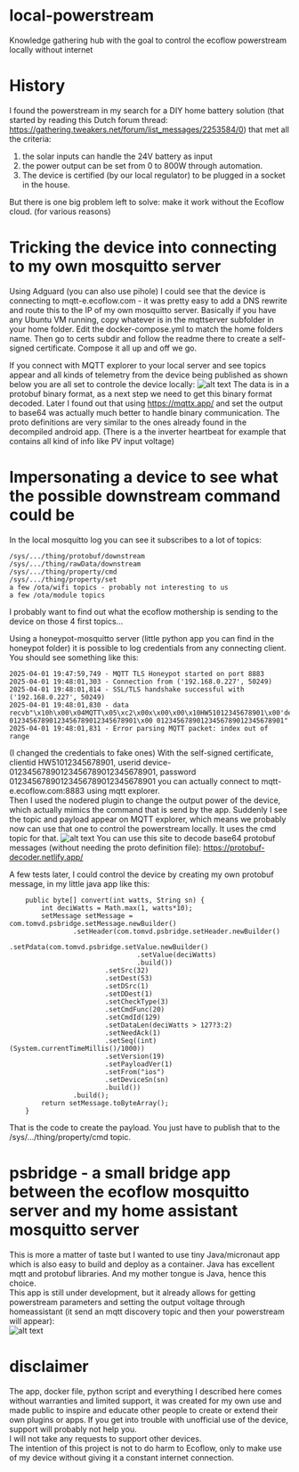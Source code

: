 # local-powerstream
Knowledge gathering hub with the goal to control the ecoflow powerstream locally without internet

# History
I found the powerstream in my search for a DIY home battery solution (that started by reading this Dutch forum thread: https://gathering.tweakers.net/forum/list_messages/2253584/0) that met all the criteria:
1) the solar inputs can handle the 24V battery as input
2) the power output can be set from 0 to 800W through automation.
3) The device is certified (by our local regulator) to be plugged in a socket in the house.

But there is one big problem left to solve: make it work without the Ecoflow cloud. (for various reasons) 

# Tricking the device into connecting to my own mosquitto server
Using Adguard (you can also use pihole) I could see that the device is connecting to mqtt-e.ecoflow.com - it was pretty easy to add a DNS rewrite and route this to the IP of my own mosquitto server.
Basically if you have any Ubuntu VM running, copy whatever is in the mqttserver subfolder in your home folder. Edit the docker-compose.yml to match the home folders name. Then go to certs subdir and follow the readme there to create a self-signed certificate. Compose it all up and off we go.  
  
If you connect with MQTT explorer to your local server and see topics appear and all kinds of telemetry from the device being published as shown below you are all set to controle the device locally:
![alt text](mqttexplorer.png)
The data is in a protobuf binary format, as a next step we need to get this binary format decoded. Later I found out that using https://mqttx.app/ and set the output to base64 was actually much better to handle binary communication. The proto definitions are very similar to the ones already found in the decompiled android app. (There is a the inverter heartbeat for example that contains all kind of info like PV input voltage)

# Impersonating a device to see what the possible downstream command could be
In the local mosquitto log you can see it subscribes to a lot of topics:
````
/sys/.../thing/protobuf/downstream
/sys/.../thing/rawData/downstream
/sys/.../thing/property/cmd
/sys/.../thing/property/set
a few /ota/wifi topics - probably not interesting to us
a few /ota/module topics
````
I probably want to find out what the ecoflow mothership is sending to the device on those 4 first topics...   

Using a honeypot-mosquitto server (little python app you can find in the honeypot folder) it is possible to log credentials from any connecting client.
You should see something like this:
````
2025-04-01 19:47:59,749 - MQTT TLS Honeypot started on port 8883
2025-04-01 19:48:01,303 - Connection from ('192.168.0.227', 50249)
2025-04-01 19:48:01,814 - SSL/TLS handshake successful with ('192.168.0.227', 50249)
2025-04-01 19:48:01,830 - data recvb"\x10h\x00\x04MQTT\x05\xc2\x00x\x00\x00\x10HW51012345678901\x00'device-01234567890123456789012345678901\x00 01234567890123456789012345678901"
2025-04-01 19:48:01,831 - Error parsing MQTT packet: index out of range
````
(I changed the credentials to fake ones)
With the self-signed certificate, clientid HW51012345678901, userid device-01234567890123456789012345678901, password 01234567890123456789012345678901
you can actually connect to mqtt-e.ecoflow.com:8883 using mqtt explorer.  
Then I used the nodered plugin to change the output power of the device, which actually mimics the command that is send by the app.
Suddenly I see the topic and payload appear on MQTT explorer, which means we probably now can use that one to control the powerstream locally. It uses the cmd topic for that.
![alt text](mqttexplorer2.png)
You can use this site to decode base64 protobuf messages (without needing the proto definition file): https://protobuf-decoder.netlify.app/

A few tests later, I could control the device by creating my own protobuf message, in my little java app like this: 
````
    public byte[] convert(int watts, String sn) {
        int deciWatts = Math.max(1, watts*10);
        setMessage setMessage = com.tomvd.psbridge.setMessage.newBuilder()
                .setHeader(com.tomvd.psbridge.setHeader.newBuilder()
                        .setPdata(com.tomvd.psbridge.setValue.newBuilder()
                                .setValue(deciWatts)
                                .build())
                        .setSrc(32)
                        .setDest(53)
                        .setDSrc(1)
                        .setDDest(1)
                        .setCheckType(3)
                        .setCmdFunc(20)
                        .setCmdId(129)
                        .setDataLen(deciWatts > 127?3:2)
                        .setNeedAck(1)
                        .setSeq((int)(System.currentTimeMillis()/1000))
                        .setVersion(19)
                        .setPayloadVer(1)
                        .setFrom("ios")
                        .setDeviceSn(sn)
                        .build())
                .build();
        return setMessage.toByteArray();
    }
````
That is the code to create the payload. You just have to publish that to the /sys/.../thing/property/cmd topic. 

# psbridge - a small bridge app between the ecoflow mosquitto server and my home assistant mosquitto server
This is more a matter of taste but I wanted to use tiny Java/micronaut app which is also easy to build and deploy as a container.
Java has excellent mqtt and protobuf libraries. And my mother tongue is Java, hence this choice.   
This app is still under development, but it already allows for getting powerstream parameters and setting the output voltage through homeassistant (it send an mqtt discovery topic and then your powerstream will appear):   
![alt text](powerstream1.png)

# disclaimer
The app, docker file, python script and everything I described here comes without warranties and limited support, it was created for my own use and made public to inspire and educate other people to create or extend their own plugins or apps. If you get into trouble with unofficial use of the device, support will probably not help you.   
I will not take any requests to support other devices.   
The intention of this project is not to do harm to Ecoflow, only to make use of my device without giving it a constant internet connection. 